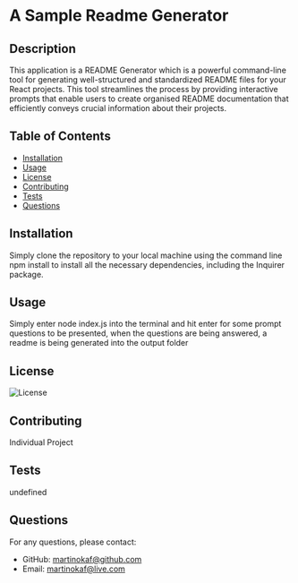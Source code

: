 # A Sample Readme Generator

  ## Description
This application is a README Generator which is a powerful command-line tool for generating well-structured and standardized README files for your React projects. This tool streamlines the process by providing interactive prompts that enable users to create organised README documentation that efficiently conveys crucial information about their projects.

## Table of Contents
- [Installation](#installation)
- [Usage](#usage)
- [License](#license)
- [Contributing](#contributing)
- [Tests](#tests)
- [Questions](#questions)

## Installation
Simply clone the repository to your local machine using the command line npm install to install all the necessary dependencies, including the Inquirer package.

## Usage
Simply enter node index.js into the terminal and hit enter for some prompt questions to be presented, when the questions are being answered, a readme is being generated into the output folder

## License
![License](https://img.shields.io/badge/License-MIT-blue)

## Contributing
Individual Project

## Tests
undefined

## Questions
For any questions, please contact:
- GitHub: [martinokaf@github.com](https://github.com/martinokaf@github.com)
- Email: martinokaf@live.com

